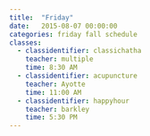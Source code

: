 ```yaml
---
title:  "Friday"
date:   2015-08-07 00:00:00
categories: friday fall schedule
classes:
  - classidentifier: classichatha
    teacher: multiple
    time: 8:30 AM
  - classidentifier: acupuncture
    teacher: Ayotte
    time: 11:00 AM
  - classidentifier: happyhour
    teacher: barkley
    time: 5:30 PM
---
```

